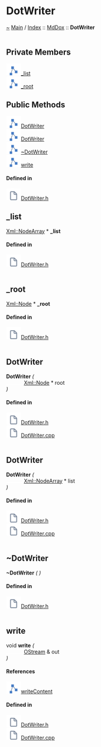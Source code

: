 <a id="dotwriter"></a>
<h1>DotWriter</h1>
<a id="classMdDox_1_1DotWriter"></a>
<a id="mddoxdotwriter"></a>
<a href="https://github.com/CharlesCarley/MdDox">~</a>
<a href="indexpage.md#main">Main</a>
<span class="inline-text">/</span>
<a href="index.md#index">Index</a>
<span class="inline-text">::</span>
<a href="namespaceMdDox.md#mddox">MdDox</a>
<span class="inline-text">::</span>
<span class="bold-text"><b>DotWriter</b></span>
<br/>
<br/>
<a id="private-members"></a>
<h2>Private Members</h2>
<span class="icon-list-item"><a href="#_list" class="icon-list-item"><img src="../images/class24px.svg" class="icon-list-item"/><span class="icon-list-item">_list</span>
</a>
</span>
<br/>
<span class="icon-list-item"><a href="#_root" class="icon-list-item"><img src="../images/class24px.svg" class="icon-list-item"/><span class="icon-list-item">_root</span>
</a>
</span>
<br/>
<a id="public-methods"></a>
<h2>Public Methods</h2>
<span class="icon-list-item"><a href="#dotwriter" class="icon-list-item"><img src="../images/class24px.svg" class="icon-list-item"/><span class="icon-list-item">DotWriter</span>
</a>
</span>
<br/>
<span class="icon-list-item"><a href="#dotwriter" class="icon-list-item"><img src="../images/class24px.svg" class="icon-list-item"/><span class="icon-list-item">DotWriter</span>
</a>
</span>
<br/>
<span class="icon-list-item"><a href="#~dotwriter" class="icon-list-item"><img src="../images/class24px.svg" class="icon-list-item"/><span class="icon-list-item">~DotWriter</span>
</a>
</span>
<br/>
<span class="icon-list-item"><a href="#write" class="icon-list-item"><img src="../images/class24px.svg" class="icon-list-item"/><span class="icon-list-item">write</span>
</a>
</span>
<br/>
<a id="defined-in"></a>
<h4>Defined in</h4>
<span class="icon-list-item"><a href="https://github.com/CharlesCarley/MdDox/blob/master//Source/MdDoxTree/DotWriter.h#L30" class="icon-list-item"><img src="../images/file24px.svg" class="icon-list-item"/><span class="icon-list-item">DotWriter.h</span>
</a>
</span>
<br/>
<a id="_list"></a>
<h2>_list</h2>
<a href="namespaceMdDox_1_1Xml.md#xmlnodearray">Xml::NodeArray</a>
<span class="inline-text"> *</span>
<span class="bold-text"><b>_list</b></span>
<br/>
<a id="defined-in"></a>
<h4>Defined in</h4>
<span class="icon-list-item"><a href="https://github.com/CharlesCarley/MdDox/blob/master//Source/MdDoxTree/DotWriter.h#L33" class="icon-list-item"><img src="../images/file24px.svg" class="icon-list-item"/><span class="icon-list-item">DotWriter.h</span>
</a>
</span>
<br/>
<br/>
<a id="_root"></a>
<h2>_root</h2>
<a href="classMdDox_1_1Xml_1_1Node.md#xmlnode">Xml::Node</a>
<span class="inline-text"> *</span>
<span class="bold-text"><b>_root</b></span>
<br/>
<a id="defined-in"></a>
<h4>Defined in</h4>
<span class="icon-list-item"><a href="https://github.com/CharlesCarley/MdDox/blob/master//Source/MdDoxTree/DotWriter.h#L32" class="icon-list-item"><img src="../images/file24px.svg" class="icon-list-item"/><span class="icon-list-item">DotWriter.h</span>
</a>
</span>
<br/>
<br/>
<a id="dotwriter"></a>
<h2>DotWriter</h2>
<span class="bold-text"><b>DotWriter</b></span>
<span class="italic-text"><i>(</i></span>
<div class="paragraph">
<span class="paragraph"><img src="../images/horSpace24px.svg"/><a href="classMdDox_1_1Xml_1_1Node.md#xmlnode">Xml::Node</a>
<span class="inline-text"> *</span>
<span class="inline-text">root</span>
</span>
</div>
<span class="italic-text"><i>)</i></span>
<a id="defined-in"></a>
<h4>Defined in</h4>
<span class="icon-list-item"><a href="https://github.com/CharlesCarley/MdDox/blob/master//Source/MdDoxTree/DotWriter.h#L36" class="icon-list-item"><img src="../images/file24px.svg" class="icon-list-item"/><span class="icon-list-item">DotWriter.h</span>
</a>
</span>
<br/>
<span class="icon-list-item"><a href="https://github.com/CharlesCarley/MdDox/blob/master//Source/MdDoxTree/DotWriter.cpp#L113" class="icon-list-item"><img src="../images/file24px.svg" class="icon-list-item"/><span class="icon-list-item">DotWriter.cpp</span>
</a>
</span>
<br/>
<br/>
<a id="dotwriter"></a>
<h2>DotWriter</h2>
<span class="bold-text"><b>DotWriter</b></span>
<span class="italic-text"><i>(</i></span>
<div class="paragraph">
<span class="paragraph"><img src="../images/horSpace24px.svg"/><a href="namespaceMdDox_1_1Xml.md#xmlnodearray">Xml::NodeArray</a>
<span class="inline-text"> *</span>
<span class="inline-text">list</span>
</span>
</div>
<span class="italic-text"><i>)</i></span>
<a id="defined-in"></a>
<h4>Defined in</h4>
<span class="icon-list-item"><a href="https://github.com/CharlesCarley/MdDox/blob/master//Source/MdDoxTree/DotWriter.h#L37" class="icon-list-item"><img src="../images/file24px.svg" class="icon-list-item"/><span class="icon-list-item">DotWriter.h</span>
</a>
</span>
<br/>
<span class="icon-list-item"><a href="https://github.com/CharlesCarley/MdDox/blob/master//Source/MdDoxTree/DotWriter.cpp#L119" class="icon-list-item"><img src="../images/file24px.svg" class="icon-list-item"/><span class="icon-list-item">DotWriter.cpp</span>
</a>
</span>
<br/>
<br/>
<a id="~dotwriter"></a>
<h2>~DotWriter</h2>
<span class="bold-text"><b>~DotWriter</b></span>
<span class="italic-text"><i>(</i></span>
<span class="italic-text"><i>)</i></span>
<a id="defined-in"></a>
<h4>Defined in</h4>
<span class="icon-list-item"><a href="https://github.com/CharlesCarley/MdDox/blob/master//Source/MdDoxTree/DotWriter.h#L39" class="icon-list-item"><img src="../images/file24px.svg" class="icon-list-item"/><span class="icon-list-item">DotWriter.h</span>
</a>
</span>
<br/>
<br/>
<a id="write"></a>
<h2>write</h2>
<span class="inline-text">void</span>
<span class="bold-text"><b>write</b></span>
<span class="italic-text"><i>(</i></span>
<div class="paragraph">
<span class="paragraph"><img src="../images/horSpace24px.svg"/><a href="namespaceMdDox.md#ostream">OStream</a>
<span class="inline-text"> &amp;</span>
<span class="inline-text">out</span>
</span>
</div>
<span class="italic-text"><i>)</i></span>
<a id="references"></a>
<h4>References</h4>
<span class="icon-list-item"><a href="classMdDox_1_1DotWriterImpl.md#writecontent" class="icon-list-item"><img src="../images/class24px.svg" class="icon-list-item"/><span class="icon-list-item">writeContent</span>
</a>
</span>
<br/>
<a id="defined-in"></a>
<h4>Defined in</h4>
<span class="icon-list-item"><a href="https://github.com/CharlesCarley/MdDox/blob/master//Source/MdDoxTree/DotWriter.h#L41" class="icon-list-item"><img src="../images/file24px.svg" class="icon-list-item"/><span class="icon-list-item">DotWriter.h</span>
</a>
</span>
<br/>
<span class="icon-list-item"><a href="https://github.com/CharlesCarley/MdDox/blob/master//Source/MdDoxTree/DotWriter.cpp#L125" class="icon-list-item"><img src="../images/file24px.svg" class="icon-list-item"/><span class="icon-list-item">DotWriter.cpp</span>
</a>
</span>
<br/>
<br/>
</div>
</div>
</body>
</html>
